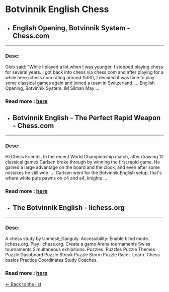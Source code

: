 # Botvinnik English Chess
- ## **English Opening, Botvinnik System - Chess.com** 

---
### Desc: 
 Glob said: "While I played a lot when I was younger, I stopped playing chess for several years. I got back into chess via chess.com and after playing for a while here (chess.com rating around 1500), I decided it was time to play some classical games again and joined a team in Switzerland. ... English Opening, Botvinnik System. IM Silman May ... 
### Read more : [here](https://www.chess.com/article/view/english-opening-botvinnik-system) 
- ## **Botvinnik English - The Perfect Rapid Weapon - Chess.com** 

---
### Desc: 
 Hi Chess Friends, In the recent World Championship match, after drawing 12 classical games Carlsen broke through by winning the first rapid game. He gained a large advantage on the board and the clock, and even after some mistakes he still won. ... Carlsen went for the Botvinnik English setup, that's where white puts pawns on c4 and e4, knights ... 
### Read more : [here](https://www.chess.com/blog/CoachJKane/botvinik-english-the-perfect-rapid-weapon) 
- ## **The Botvinnik English - lichess.org** 

---
### Desc: 
 A chess study by Unmesh_Ganguly. Accessibility: Enable blind mode. lichess.org. Play lichess.org. Create a game Arena tournaments Swiss tournaments Simultaneous exhibitions. Puzzles. Puzzles Puzzle Themes Puzzle Dashboard Puzzle Streak Puzzle Storm Puzzle Racer. Learn. Chess basics Practice Coordinates Study Coaches. 
### Read more : [here](https://lichess.org/study/xd7kflZu) 


[← Back to the list](chess-openings.md)